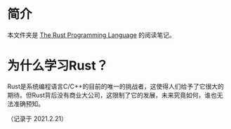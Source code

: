 # 简介

本文件夹是 [The Rust Programming Language](https://doc.rust-lang.org/book/) 的阅读笔记。

# 为什么学习Rust？

Rust是系统编程语言C/C++的目前的唯一的挑战者，这使得人们给予了它很大的期待。但Rust背后没有商业大公司，这限制了它的发展，未来究竟如何，谁也无法准确预知。

（记录于 2021.2.21）
